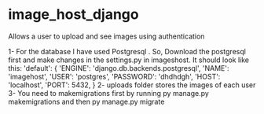 # image_host_django
Allows a user to upload and see images using authentication


1- For the database I have used Postgresql . So, Download the postgresql first and make changes in the settings.py in imageshost.
   It should look like this:
   'default': {
            'ENGINE': 'django.db.backends.postgresql',
            'NAME': 'imagehost',
            'USER': 'postgres',
            'PASSWORD': 'dhdhdgh',
            'HOST': 'localhost',
            'PORT': 5432,
            }
2-  uploads folder stores the images of each user
3- You need to makemigrations first by running py manage.py makemigrations and then py manage.py migrate
